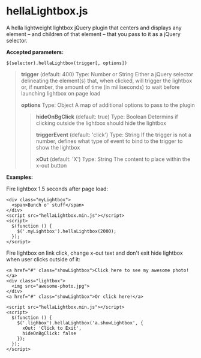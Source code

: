 hellaLightbox.js
===================

A hella lightweight lightbox jQuery plugin that centers and displays any element – and children of that element – that you pass to it as a jQuery selector.


**Accepted parameters:**

`$(selector).hellaLightbox(trigger[, options])`
>**trigger** (default: 400)
>Type: Number or String
>Either a jQuery selector delineating the element(s) that, when clicked, will trigger the lightbox or, if number, the amount of time (in milliseconds) to wait before launching lightbox on page load
>
>**options**
>Type: Object
>A map of additional options to pass to the plugin
>>**hideOnBgClick** (default: true)
>>Type: Boolean
>>Determins if clicking outside the lightbox should hide the lightbox
>>
>>**triggerEvent** (default: 'click')
>>Type: String
>>If the trigger is not a number, defines what type of event to bind to the trigger to show the lightbox
>>
>>**xOut** (default: 'X')
>>Type: String
>>The content to place within the x-out button


**Examples:**

Fire lightbox 1.5 seconds after page load:
````
<div class="myLightbox">
  <span>Bunch o' stuff</span>
</div>
<script src="hellaLightbox.min.js"></script>
<script>
  $(function () {
    $('.myLightbox').hellaLightbox(2000);
  });
</script>
````

Fire lightbox on link click, change x-out text and don't exit hide lightbox when user clicks outside of it:
````
<a href="#" class="showLightbox">Click here to see my awesome photo!</a>
<div class="lightbox">
  <img src="awesome-photo.jpg">
</div>
<a href="#" class="showLightbox">Or click here!</a>

<script src="hellaLightbox.min.js"></script>
<script>
  $(function () {
    $('.lighbox').hellaLightbox('a.showLightbox', {
      xOut: 'Click to Exit',
      hideOnBgClick: false
    });
  });
</script>
````